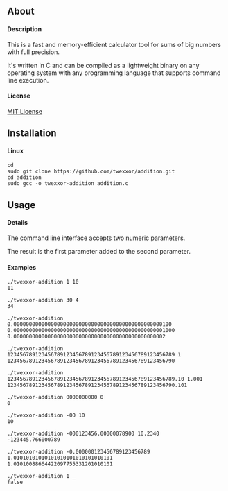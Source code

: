 ## About

#### Description
This is a fast and memory-efficient calculator tool for sums of big numbers with full precision.

It's written in C and can be compiled as a lightweight binary on any operating system with any programming language that supports command line execution.

#### License
[MIT License](https://github.com/twexxor/addition/blob/main/LICENSE)

## Installation

#### Linux
``` console
cd
sudo git clone https://github.com/twexxor/addition.git
cd addition
sudo gcc -o twexxor-addition addition.c
```

## Usage

#### Details

The command line interface accepts two numeric parameters.

The result is the first parameter added to the second parameter.

#### Examples

``` console
./twexxor-addition 1 10
11

./twexxor-addition 30 4
34

./twexxor-addition 0.000000000000000000000000000000000000000000000000100 0.0000000000000000000000000000000000000000000000001000
0.0000000000000000000000000000000000000000000000002

./twexxor-addition 123456789123456789123456789123456789123456789123456789 1
123456789123456789123456789123456789123456789123456790

./twexxor-addition 123456789123456789123456789123456789123456789123456789.10 1.001
123456789123456789123456789123456789123456789123456790.101

./twexxor-addition 0000000000 0
0

./twexxor-addition -00 10
10

./twexxor-addition -000123456.00000078900 10.2340
-123445.766000789

./twexxor-addition -0.000000123456789123456789 1.01010101010101010101010101010101
1.01010088664422097755331201010101

./twexxor-addition 1 _
false
```
